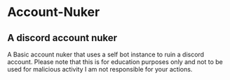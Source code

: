 # Account-Nuker

## A discord account nuker ##

A Basic account nuker that uses a self bot instance to ruin a discord account.
Please note that this is for education purposes only and not to be used for malicious activity
I am not responsible for your actions.
